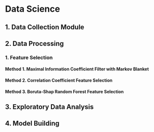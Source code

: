 # Data Science

## 1. Data Collection Module

## 2. Data Processing
### 1. Feature Selection
#### Method 1. Maximal Information Coefficient Filter with Markov Blanket
#### Method 2. Correlation Coefficient Feature Selection
#### Method 3. Boruta-Shap Random Forest Feature Selection

## 3. Exploratory Data Analysis

## 4. Model Building



